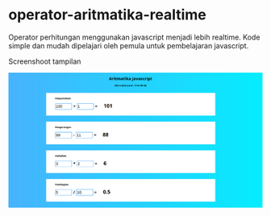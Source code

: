 # operator-aritmatika-realtime

Operator perhitungan menggunakan javascript menjadi lebih realtime. Kode simple dan mudah dipelajari oleh pemula untuk pembelajaran javascript.

Screenshoot tampilan

![alt text](https://raw.githubusercontent.com/nashirjamali/operator-aritmatika-realtime/master/screenshoot.png)

